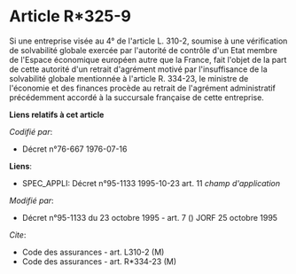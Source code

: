 # Article R*325-9

Si une entreprise visée au 4° de l'article L. 310-2, soumise à une vérification de solvabilité globale exercée par l'autorité
de contrôle d'un Etat membre de l'Espace économique européen autre que la France, fait l'objet de la part de cette autorité
d'un retrait d'agrément motivé par l'insuffisance de la solvabilité globale mentionnée à l'article R. 334-23, le ministre de
l'économie et des finances procède au retrait de l'agrément administratif précédemment accordé à la succursale française de
cette entreprise.

**Liens relatifs à cet article**

_Codifié par_:

  - Décret n°76-667 1976-07-16

**Liens**:

  - SPEC_APPLI: Décret n°95-1133 1995-10-23 art. 11 *champ d'application*

_Modifié par_:

  - Décret n°95-1133 du 23 octobre 1995 - art. 7 () JORF 25 octobre 1995

_Cite_:

  - Code des assurances - art. L310-2 (M)
  - Code des assurances - art. R*334-23 (M)
